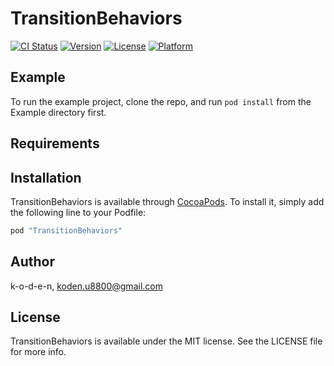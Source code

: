 # TransitionBehaviors

[![CI Status](http://img.shields.io/travis/k-o-d-e-n/TransitionBehaviors.svg?style=flat)](https://travis-ci.org/k-o-d-e-n/TransitionBehaviors)
[![Version](https://img.shields.io/cocoapods/v/TransitionBehaviors.svg?style=flat)](http://cocoapods.org/pods/TransitionBehaviors)
[![License](https://img.shields.io/cocoapods/l/TransitionBehaviors.svg?style=flat)](http://cocoapods.org/pods/TransitionBehaviors)
[![Platform](https://img.shields.io/cocoapods/p/TransitionBehaviors.svg?style=flat)](http://cocoapods.org/pods/TransitionBehaviors)

## Example

To run the example project, clone the repo, and run `pod install` from the Example directory first.

## Requirements

## Installation

TransitionBehaviors is available through [CocoaPods](http://cocoapods.org). To install
it, simply add the following line to your Podfile:

```ruby
pod "TransitionBehaviors"
```

## Author

k-o-d-e-n, koden.u8800@gmail.com

## License

TransitionBehaviors is available under the MIT license. See the LICENSE file for more info.
